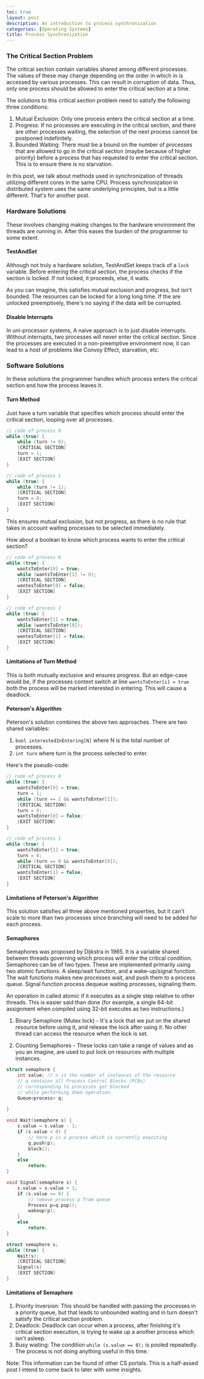 ```yaml
---
toc: true
layout: post
description: An introduction to process synchronization
categories: [Operating Systems]
title: Process Synchronization
---
```

### The Critical Section Problem

The critical section contain variables shared among different processes. The values of these may change
depending on the order in which in is accessed by various processes. This can result in corruption of data. Thus, only one process should
be allowed to enter the critical section at a time.

The solutions to this critical section problem need to satisfy the following three conditions:

1. Mutual Exclusion: Only one process enters the critical section at a time.
2. Progress: If no processes are executing in the critical section, and there are other processes waiting, the selection of the next process
cannot be postponed indefinitely.
3. Bounded Waiting: There must be a bound on the number of processes that are allowed to go in the critical section (maybe because of higher priority) before a process that has requested to enter the critical section. This is to ensure there is no starvation.

In this post, we talk about methods used in synchronization of threads utilizing different cores in the same CPU. Process synchronization in distributed system uses the same underlying principles, but is a little different. That's for another post.

### Hardware Solutions

These involves changing making changes to the hardware environment the threads are running in. After this eases the burden of the programmer to some extent.

#### TestAndSet

Although not truly a hardware solution, TestAndSet keeps track of a `lock` variable. Before entering the critical section, the process checks if the
section is locked. If not locked, it proceeds, else, it waits.

As you can imagine, this satisfies mutual exclusion and progress, but isn't bounded. The resources can be locked for a long long time. If the are
unlocked preemptively, there's no saying if the data will be corrupted.

#### Disable Interrupts

In uni-processor systems, A naive approach is to just disable interrupts. Without interrupts, two processes will never enter the critical section. Since the processes are executed in a non-preemptive environment now, it can lead to a host of problems like Convoy Effect, starvation, etc.

### Software Solutions

In these solutions the programmer handles which process enters the critical section and how the process leaves it.

#### Turn Method

Just have a turn variable that specifies which process should enter the critical section, looping over all processes.

```c
// code of process 0
while (true) {
    while (turn != 0);
    [CRITICAL SECTION]
    turn = 1;
    [EXIT SECTION]
}
```

```c
// code of process 1
while (true) {
    while (turn != 1);
    [CRITICAL SECTION]
    turn = 0;
    [EXIT SECTION]
}
```

This ensures mutual exclusion, but not progress, as there is no rule that takes in account waiting processes to be selected immediately.

How about a boolean to know which process wants to enter the critical section?

```c
// code of process 0
while (true) {
    wantsToEnter[0] = true;
    while (wantsToEnter[1] != 0);
    [CRITICAL SECTION]
    wantesToEnter[0] = false;
    [EXIT SECTION]
}
```

```c
// code of process 1
while (true) {
    wantsToEnter[1] = true;
    while (wantsToEnter[0]);
    [CRITICAL SECTION]
    wantesToEnter[1] = false;
    [EXIT SECTION]
}
```

#### Limitations of Turn Method

This is both mutually exclusive and ensures progress. But an edge-case would be, if the processes context switch at line `wantsToEnter[i] = true`
both the process will be marked interested in entering. This will cause a deadlock.

#### Peterson's Algorithm

Peterson's solution combines the above two approaches. There are two shared variables:

1. `bool interestedInEntering[N]` where N is the total number of processes.
2. `int turn` where turn is the process selected to enter.

Here's the pseudo-code:

```c
// code of process 0
while (true) {
    wantsToEnter[0] = true;
    turn = 1;
    while (turn == 1 && wantsToEnter[1]);
    [CRITICAL SECTION]
    turn = 0;
    wantsToEnter[0] = false;
    [EXIT SECTION]
}
```

```c
// code of process 1
while (true) {
    wantsToEnter[1] = true;
    turn = 0;
    while (turn == 0 && wantsToEnter[0]);
    [CRITICAL SECTION]
    wantsToEnter[1] = false;
    [EXIT SECTION]
}
```

#### Limitations of Peterson's Algorithm

This solution satisfies all three above mentioned properties, but it can't scale to more than two processes since branching will need to be added
for each process.

#### Semaphores

Semaphores was proposed by Dijkstra in 1965. It is a variable shared between threads governing which process will enter the critical condition.
Semaphores can be of two types. These are implemented primarily using two atomic functions. A sleep/wait function, and a wake-up/signal function. The wait functions makes new processes wait, and push them to a process queue. Signal function process dequeue waiting processes, signaling them.

An operation in called atomic if it executes as a single step relative to other threads. This is easier said than done (for example, a single 64-bit assignment when compiled using 32-bit executes as two instructions.)

1. Binary Semaphore (Mutex lock) - It's a lock that we put on the shared resource before using it, and release the lock after using it. No other thread can access
the resource when the lock is set.

2. Counting Semaphores - These locks can take a range of values and as you an imagine, are used to put lock on resources with multiple instances.

```c
struct semaphore {
    int value; // n is the number of instances of the resource
    // q contains all Process Control Blocks (PCBs)
    // corresponding to processes got blocked
    // while performing down operation.
    Queue<process> q;
 
}

void Wait(semaphore s) {
    s.value = s.value - 1;
    if (s.value < 0) {
        // here p is a process which is currently executing
        q.push(p);
        block();
    }
    else
        return;
}

void Signal(semaphore s) {
    s.value = s.value + 1;
    if (s.value <= 0) {
        // remove process p from queue
        Process p=q.pop();
        wakeup(p);
    }
    else
        return;
}

struct semaphore s;
while (true) {
    Wait(s);
    [CRITICAL SECTION]
    Signal(s)
    [EXIT SECTION]
}
```

#### Limitations of Semaphore

1. Priority inversion: This should be handled with passing the processes in a priority queue, but that leads to unbounded waiting and in turn doesn't satisfy the critical section
problem.
2. Deadlock: Deadlock can occur when a process, after finishing it's critical section execution, is trying to wake up a another process which isn't asleep.
3. Busy waiting: The condition `while (s.value == 0);` is pooled repeatedly. The process is not doing anything useful in this time.

Note: This information can be found of other CS portals. This is a half-assed post I intend to come back to later with some insights.
